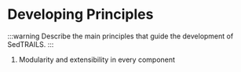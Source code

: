 # Developing Principles

:::warning
Describe the main principles that guide the development of SedTRAILS.
:::

1. Modularity and extensibility in every component